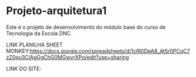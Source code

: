 # Projeto-arquitetura1

Este é o projeto de desenvolvimento do módulo base do curso de Tecnologia da Escola DNC

LINK PLANILHA SHEET MONKEY:https://docs.google.com/spreadsheets/d/1cRl0DeA8_At5r0PCqC7zZ0qu3CiAgGgChG0MGwvrXPo/edit?usp=sharing

LINK DO SITE: 
